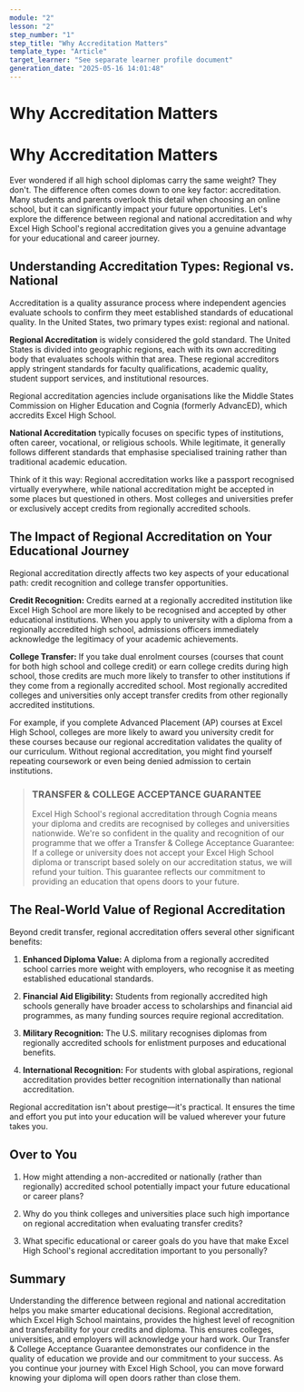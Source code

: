 ```yaml
---
module: "2"
lesson: "2"
step_number: "1"
step_title: "Why Accreditation Matters"
template_type: "Article"
target_learner: "See separate learner profile document"
generation_date: "2025-05-16 14:01:48"
---
```


# Why Accreditation Matters

# Why Accreditation Matters

Ever wondered if all high school diplomas carry the same weight? They don't. The difference often comes down to one key factor: accreditation. Many students and parents overlook this detail when choosing an online school, but it can significantly impact your future opportunities. Let's explore the difference between regional and national accreditation and why Excel High School's regional accreditation gives you a genuine advantage for your educational and career journey.

## Understanding Accreditation Types: Regional vs. National

Accreditation is a quality assurance process where independent agencies evaluate schools to confirm they meet established standards of educational quality. In the United States, two primary types exist: regional and national.

**Regional Accreditation** is widely considered the gold standard. The United States is divided into geographic regions, each with its own accrediting body that evaluates schools within that area. These regional accreditors apply stringent standards for faculty qualifications, academic quality, student support services, and institutional resources.

Regional accreditation agencies include organisations like the Middle States Commission on Higher Education and Cognia (formerly AdvancED), which accredits Excel High School.

**National Accreditation** typically focuses on specific types of institutions, often career, vocational, or religious schools. While legitimate, it generally follows different standards that emphasise specialised training rather than traditional academic education.

Think of it this way: Regional accreditation works like a passport recognised virtually everywhere, while national accreditation might be accepted in some places but questioned in others. Most colleges and universities prefer or exclusively accept credits from regionally accredited schools.

## The Impact of Regional Accreditation on Your Educational Journey

Regional accreditation directly affects two key aspects of your educational path: credit recognition and college transfer opportunities.

**Credit Recognition:** Credits earned at a regionally accredited institution like Excel High School are more likely to be recognised and accepted by other educational institutions. When you apply to university with a diploma from a regionally accredited high school, admissions officers immediately acknowledge the legitimacy of your academic achievements.

**College Transfer:** If you take dual enrolment courses (courses that count for both high school and college credit) or earn college credits during high school, those credits are much more likely to transfer to other institutions if they come from a regionally accredited school. Most regionally accredited colleges and universities only accept transfer credits from other regionally accredited institutions.

For example, if you complete Advanced Placement (AP) courses at Excel High School, colleges are more likely to award you university credit for these courses because our regional accreditation validates the quality of our curriculum. Without regional accreditation, you might find yourself repeating coursework or even being denied admission to certain institutions.

> ### TRANSFER & COLLEGE ACCEPTANCE GUARANTEE
> 
> Excel High School's regional accreditation through Cognia means your diploma and credits are recognised by colleges and universities nationwide. We're so confident in the quality and recognition of our programme that we offer a Transfer & College Acceptance Guarantee: If a college or university does not accept your Excel High School diploma or transcript based solely on our accreditation status, we will refund your tuition. This guarantee reflects our commitment to providing an education that opens doors to your future.

## The Real-World Value of Regional Accreditation

Beyond credit transfer, regional accreditation offers several other significant benefits:

1. **Enhanced Diploma Value:** A diploma from a regionally accredited school carries more weight with employers, who recognise it as meeting established educational standards.

2. **Financial Aid Eligibility:** Students from regionally accredited high schools generally have broader access to scholarships and financial aid programmes, as many funding sources require regional accreditation.

3. **Military Recognition:** The U.S. military recognises diplomas from regionally accredited schools for enlistment purposes and educational benefits.

4. **International Recognition:** For students with global aspirations, regional accreditation provides better recognition internationally than national accreditation.

Regional accreditation isn't about prestige—it's practical. It ensures the time and effort you put into your education will be valued wherever your future takes you.

## Over to You

1. How might attending a non-accredited or nationally (rather than regionally) accredited school potentially impact your future educational or career plans?

2. Why do you think colleges and universities place such high importance on regional accreditation when evaluating transfer credits?

3. What specific educational or career goals do you have that make Excel High School's regional accreditation important to you personally?

## Summary

Understanding the difference between regional and national accreditation helps you make smarter educational decisions. Regional accreditation, which Excel High School maintains, provides the highest level of recognition and transferability for your credits and diploma. This ensures colleges, universities, and employers will acknowledge your hard work. Our Transfer & College Acceptance Guarantee demonstrates our confidence in the quality of education we provide and our commitment to your success. As you continue your journey with Excel High School, you can move forward knowing your diploma will open doors rather than close them.